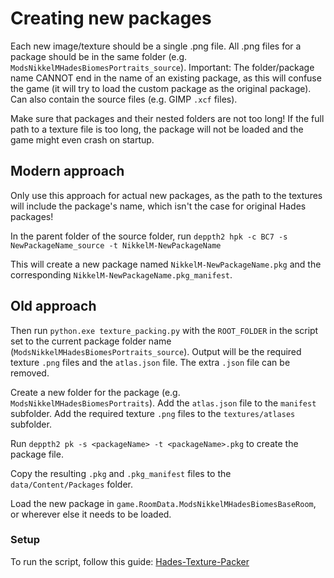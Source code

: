 # Creating new packages

Each new image/texture should be a single .png file.
All .png files for a package should be in the same folder (e.g. `ModsNikkelMHadesBiomesPortraits_source`).
Important: The folder/package name CANNOT end in the name of an existing package, as this will confuse the game (it will try to load the custom package as the original package).
Can also contain the source files (e.g. GIMP `.xcf` files).

Make sure that packages and their nested folders are not too long!
If the full path to a texture file is too long, the package will not be loaded and the game might even crash on startup.

## Modern approach

Only use this approach for actual new packages, as the path to the textures will include the package's name, which isn't the case for original Hades packages!

In the parent folder of the source folder, run `deppth2 hpk -c BC7 -s NewPackageName_source -t NikkelM-NewPackageName`

This will create a new package named `NikkelM-NewPackageName.pkg` and the corresponding `NikkelM-NewPackageName.pkg_manifest`.

## Old approach

Then run `python.exe texture_packing.py` with the `ROOT_FOLDER` in the script set to the current package folder name (`ModsNikkelMHadesBiomesPortraits_source`).
Output will be the required texture `.png` files and the `atlas.json` file.
The extra `.json` file can be removed.

Create a new folder for the package (e.g. `ModsNikkelMHadesBiomesPortraits`).
Add the `atlas.json` file to the `manifest` subfolder.
Add the required texture `.png` files to the `textures/atlases` subfolder.

Run `deppth2 pk -s <packageName> -t <packageName>.pkg` to create the package file.

Copy the resulting `.pkg` and `.pkg_manifest` files to the `data/Content/Packages` folder.

Load the new package in `game.RoomData.ModsNikkelMHadesBiomesBaseRoom`, or wherever else it needs to be loaded.

### Setup

To run the script, follow this guide: [Hades-Texture-Packer](https://github.com/excellent-ae/Hades-Texture-Packer/tree/main)
